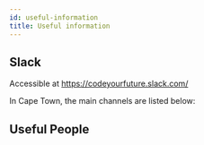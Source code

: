 ```yaml
---
id: useful-information
title: Useful information
---
```


## Slack

Accessible at https://codeyourfuture.slack.com/

In Cape Town, the main channels are listed below:

## Useful People
